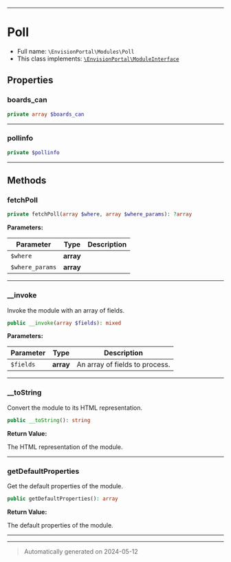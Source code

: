 ***

# Poll





* Full name: `\EnvisionPortal\Modules\Poll`
* This class implements:
[`\EnvisionPortal\ModuleInterface`](../ModuleInterface.md)



## Properties


### boards_can



```php
private array $boards_can
```






***

### pollinfo



```php
private $pollinfo
```






***

## Methods


### fetchPoll



```php
private fetchPoll(array $where, array $where_params): ?array
```








**Parameters:**

| Parameter | Type | Description |
|-----------|------|-------------|
| `$where` | **array** |  |
| `$where_params` | **array** |  |





***

### __invoke

Invoke the module with an array of fields.

```php
public __invoke(array $fields): mixed
```








**Parameters:**

| Parameter | Type | Description |
|-----------|------|-------------|
| `$fields` | **array** | An array of fields to process. |





***

### __toString

Convert the module to its HTML representation.

```php
public __toString(): string
```









**Return Value:**

The HTML representation of the module.




***

### getDefaultProperties

Get the default properties of the module.

```php
public getDefaultProperties(): array
```









**Return Value:**

The default properties of the module.




***


***
> Automatically generated on 2024-05-12
